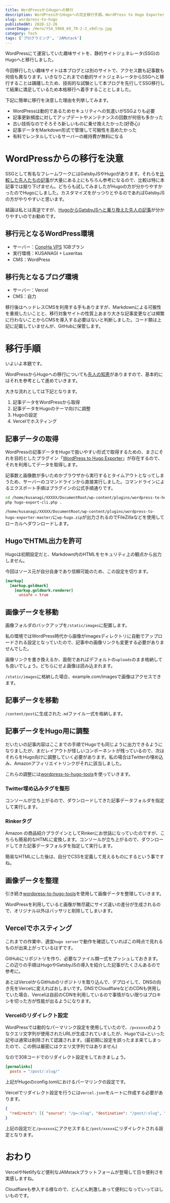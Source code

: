 ```yaml
---
title: WordPressからHugoへの移行
description: WordPressからHugoへの完全移行手順。WordPress to Hugo Exporterでのデータ移行、画像処理、VercelでのホスティングまでSSG移行の実践ガイド。セキュリティと保守性の向上を実現。
slug: wordpress-to-hugo
publishedAt: 2020-12-26
coverImage: /Hero/YS4_5968_69_70-2-3_x9dlrp.jpg
category: Tech
tags: ['プログラミング', 'JAMstack']
---
```


WordPressにて運営していた趣味サイトを、静的サイトジェネレータ(SSG)のHugoへと移行しました。

今回移行したい趣味サイトは本ブログとは別のサイトで、アクセス数も記事数も何倍も異なります。いきなりこれまでの動的サイトジェネレータからSSGへと移行することは躊躇したため、技術的な試験として本ブログを先行してSSG移行して結果に満足しているため本格移行へ着手することとしました。

下記に簡単に移行を決意した理由を列挙してみます。

- WordPressは動的であるためセキュリティへの気遣いがSSGよりも必要
- 記事更新頻度に対してアップデートやメンテナンスの回数が何倍も多かった
- 古い技術なのでそろそろ新しいものに乗せ換えたかった(好奇心)
- 記事データをMarkdown形式で管理して可搬性を高めたかった
- 有料でレンタルしているサーバーの維持費が無料になる

# WordPressからの移行を決意

SSGとして有名なフレームワークにはGatsbyJSやHugoがあります。それらを[比較した先人たちの記事](https://exlair.net/trend-for-static-site-generator/)が大量にある上にもちろん参考になるので、比較は特に本記事では掘り下げません。どちらも試してみましたがHugoの方が分かりやすかったのでHugoにしました。カスタマイズをがっつりとやるのであればGatsbyJSの方がやりやすいと思います。

結論は私とは真逆ですが、[HugoからGatsbyJSへと乗り換えた先人の記事](https://blog.wadackel.me/2020/hugo-to-gatsby/)が分かりやすいのでお勧めです。

## 移行元となるWordPress環境

- サーバー：[ConoHa VPS](https://px.a8.net/svt/ejp?a8mat=35F6JU+EDZ5UI+50+4YT441) 1GBプラン
- 実行環境：KUSANAGI + Luxeritas
- CMS：WordPress

## 移行先となるブログ環境

- サーバー：Vercel
- CMS：自力

移行後はヘッドレスCMSを利用する手もありますが、Markdownによる可搬性を重視したいことと、移行対象サイトの性質上あまり大きな記事変更などは頻繁に行わないことからCMSを導入する必要はないと判断しました。コード類は上記に記載していませんが、GitHubに保管します。

# 移行手順

いよいよ本題です。

WordPressからHugoへの移行についても[先人の知恵](https://randd.kwappa.net/2020/05/17/migrate-wordpress-to-hugo-and-netlify/)がありますので、基本的にはそれを参考として進めていきます。

大きな流れとしては下記となります。

1. 記事データをWordPressから取得
1. 記事データをHugoのテーマ向けに調整
1. Hugoの設定
1. Vercelでホスティング

## 記事データの取得

WordPressの記事データをHugoで扱いやすい形式で取得するための、まさにそれを目的としたプラグイン「[WordPress to Hugo Exporter](https://github.com/SchumacherFM/wordpress-to-hugo-exporter)」が存在するので、それを利用してデータを取得します。

記事数と画像数が多いためかブラウザから実行するとタイムアウトとなってしまうため、サーバーのコマンドラインから直接実行しました。コマンドラインによるエクスポート手順はプラグインの公式手順通りです。

```bash
cd /home/kusanagi/XXXXX/DocumentRoot/wp-content/plugins/wordpress-to-hugo-exporter-master/
php hugo-export-cli.php .
```

`/home/kusanagi/XXXXX/DocumentRoot/wp-content/plugins/wordpress-to-hugo-exporter-master/`に`wp-hugo.zip`が出力されるのでFileZillaなどを使用してローカルへダウンロードします。

## HugoでHTML出力を許可

Hugoは初期設定だと、Markdown内のHTMLをセキュリティ上の観点から出力しません。

今回はソース元が自分自身であり信頼可能のため、この設定を切ります。

```toml
[markup]
  [markup.goldmark]
    [markup.goldmark.renderer]
      unsafe = true
```

## 画像データを移動

画像フォルダのバックアップを`/static/images`に配置します。

私の環境ではWordPress時代から画像がimagesディレクトリに自動でアップロードされる設定となっていたので、記事中の画像リンクも変更する必要がありませんでした。

画像リンクを書き換えるか、面倒であればデフォルトの`uploads`のまま格納しても良いでしょう。どちらにせよ画像は読み込まれます。

`/static/images`に格納した場合、example.com/imagesで画像はアクセスできます。

## 記事データを移動

`/content/post`に生成された`.md`ファイル一式を格納します。

## 記事データをHugo用に調整

だいたいの記事内容はここまでの手順でHugoでも同じように出力できるようになりましたが、まだレイアウトが怪しいコンポーネントが残っているので、次はそれらをHugo向けに調整していく必要があります。私の場合はTwitterの埋め込み、Amazonアフィリエイトリンクがそれに該当しました。

これらの調整には[wordpress-to-hugo-tools](https://github.com/big-mon/wordpress-to-hugo-tools)を使っていきます。

### Twitter埋め込みタグを整形

コンソールが立ち上がるので、ダウンロードしてきた記事データフォルダを指定して実行します。

### Rinkerタグ

Amazon の商品紹介プラグインとしてRinkerにお世話になっていたのですが、こちらも簡易的なHTMLに変換します。コンソールが立ち上がるので、ダウンロードしてきた記事データフォルダを指定して実行します。

簡易なHTMLにした後は、自分でCSSを定義して見えるものにするという事ですね。

## 画像データを整理

引き続き[wordpress-to-hugo-tools](https://github.com/big-mon/wordpress-to-hugo-tools)を使用して画像データを整理していきます。

WordPressを利用していると画像が無尽蔵にサイズ違いの差分が生成されるので、オリジナル以外はバッサリと削除してしまいます。

## Vercelでホスティング

これまでの作業中、適宜`hugo server`で動作を確認していればこの時点で見れるものが出来上がっているはずです。

GitHubにリポジトリを作り、必要なファイル類一式をプッシュしておきます。この辺りの手順はHugoやGatsbyJSの導入を紹介した記事がたくさんあるので参考に。

あとはVercelからGitHubのリポジトリを取り込んで、デプロイして、DNSの向き先をVercelに変えればおしまいです。DNSでCloudflareなどのCDNも併用していた場合、Vercelは自前のCDNを利用しているので事情がない限りはプロキシを切った方が性能が出るようになります。

### Vercelのリダイレクト設定

WordPressでは動的なパーマリンク設定を使用していたので、`/p=xxxxx`のようなクエリ文字列が使用されたURLが生成されていましたが、Hugoでは`=`といった記号は通常は削除されて認識されます。(最初期に設定を誤ったまま来てしまったので、この例は厳密にはクエリ文字列ではありません)

なので308コードでのリダイレクト設定をしておきましょう。

```toml
[permalinks]
  posts = "/post/:slug/"
```

上記がHugoのconfig.tomlにおけるパーマリンクの設定です。

Vercelでリダイレクト設定を行うには`vercel.json`をルートに作成する必要があります。

```json
{
  "redirects": [{ "source": "/p=:slug", "destination": "/post/:slug", "permanent": true }]
}
```

上記の設定だと`/p=xxxxx`にアクセスすると`/post/xxxxx`にリダイレクトされる設定となります。

# おわり

VercelやNetlifyなど便利なJAMstackプラットフォームが登場して日々便利さを実感しますね。

Cloudflareも参入する様なので、どんどん刺激しあって便利になっていってほしいものです。
